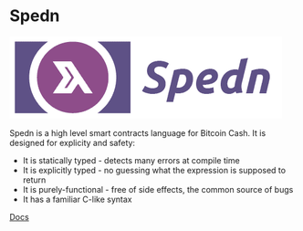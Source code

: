 Spedn
=================================

![logo](spedn-logo.png "Spedn")

Spedn is a high level smart contracts language for Bitcoin Cash.
It is designed for explicity and safety:

* It is statically typed - detects many errors at compile time
* It is explicitly typed - no guessing what the expression is supposed to return
* It is purely-functional - free of side effects, the common source of bugs
* It has a familiar C-like syntax

[Docs](http://spedn.rtfd.io)